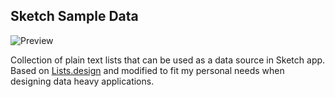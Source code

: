 ## Sketch Sample Data

![Preview](url)

Collection of plain text lists that can be used as a data source in Sketch app. Based on [Lists.design](https://lists.design/) and modified to fit my personal needs when designing data heavy applications.
